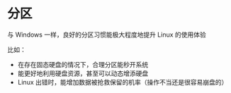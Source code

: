 # 分区

与 Windows 一样，良好的分区习惯能极大程度地提升 Linux 的使用体验

比如：

* 在存在固态硬盘的情况下，合理分区能秒开系统
* 能更好地利用硬盘资源，甚至可以动态增添硬盘
* Linux 出错时，能增加数据被抢救保留的机率（操作不当还是很容易崩盘的）
